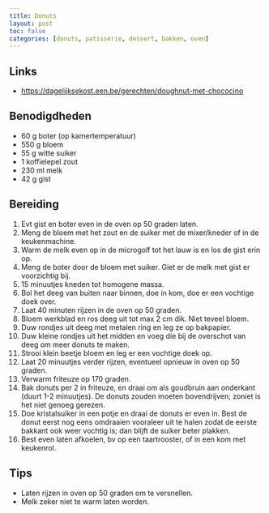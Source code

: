 ```yaml
---
title: Donuts
layout: post
toc: false
categories: [donuts, patisserie, dessert, bakken, oven]
---
```

## Links 
- <https://dagelijksekost.een.be/gerechten/doughnut-met-chococino>

## Benodigdheden

- 60 g boter (op kamertemperatuur)
- 550 g bloem
- 55 g witte suiker
- 1 koffielepel zout
- 230 ml melk 
- 42 g gist

## Bereiding

1. Evt gist en boter even in de oven op 50 graden laten.
1. Meng de bloem met het zout en de suiker met de mixer/kneder of in de keukenmachine.
1. Warm de melk even op in de microgolf tot het lauw is en los de gist erin op.
1. Meng de boter door de bloem met suiker. Giet er de melk met gist er voorzichtig bij.
1. 15 minuutjes kneden tot homogene massa.
1. Bol het deeg van buiten naar binnen, doe in kom, doe er een vochtige doek over.
1. Laat 40 minuten rijzen in de oven op 50 graden.
1. Bloem werkblad en ros deeg uit tot max 2 cm dik. Niet teveel bloem.
1. Duw rondjes uit deeg met metalen ring en leg ze op bakpapier.
1. Duw kleine rondjes uit het midden en voeg die bij de overschot van deeg om meer donuts te maken.
1. Strooi klein beetje bloem en leg er een vochtige doek op.
1. Laat 20 minuutjes verder rijzen, eventueel opnieuw in oven op 50 graden.
1. Verwarm friteuze op 170 graden.
1. Bak donuts per 2 in friteuze, en draai om als goudbruin aan onderkant (duurt 1-2 minuutjes). 
   De donuts zouden moeten bovendrijven; zoniet is het niet genoeg gerezen.
1. Doe kristalsuiker in een potje en draai de donuts er even in. 
   Best de donut eerst nog eens omdraaien vooraleer uit te halen zodat de eerste bakkant ook weer vochtig is;
   dan blijft de suiker beter plakken.
1. Best even laten afkoelen, bv op een taartrooster, of in een kom met keukenrol.

## Tips

- Laten rijzen in oven op 50 graden om te versnellen.
- Melk zeker niet te warm laten worden.
